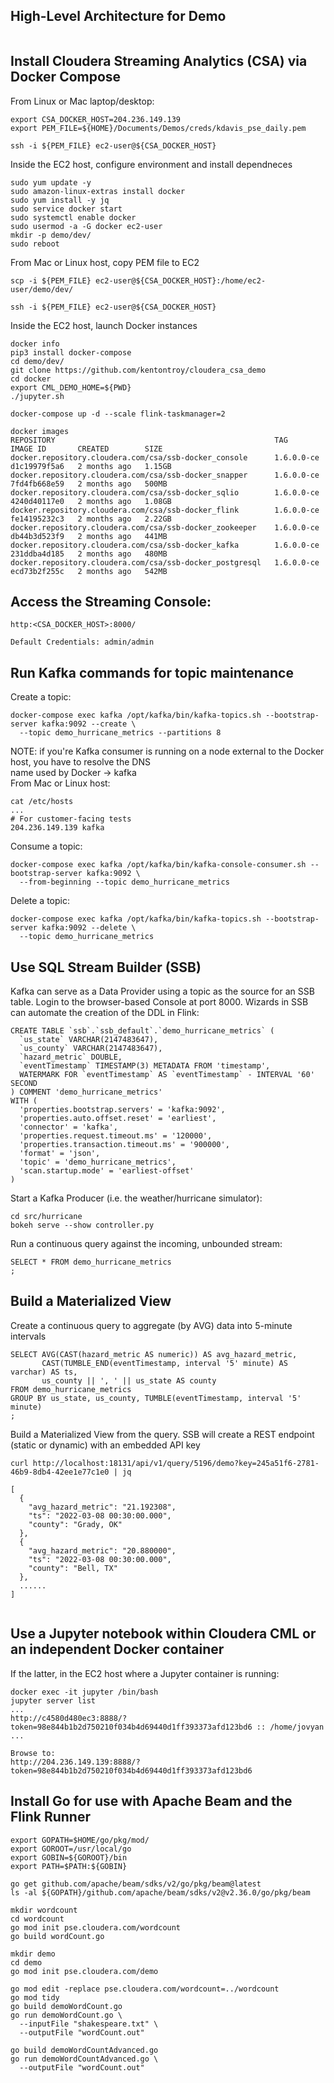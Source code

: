 ## High-Level Architecture for Demo

<img src="./images/cloudera_ssb_skillup.png" alt=""/><br>

## Install Cloudera Streaming Analytics (CSA) via Docker Compose

From Linux or Mac laptop/desktop:
```
export CSA_DOCKER_HOST=204.236.149.139
export PEM_FILE=${HOME}/Documents/Demos/creds/kdavis_pse_daily.pem

ssh -i ${PEM_FILE} ec2-user@${CSA_DOCKER_HOST}
```
Inside the EC2 host, configure environment and install dependneces
```
sudo yum update -y
sudo amazon-linux-extras install docker
sudo yum install -y jq
sudo service docker start
sudo systemctl enable docker
sudo usermod -a -G docker ec2-user
mkdir -p demo/dev/
sudo reboot
```
From Mac or Linux host, copy PEM file to EC2
```
scp -i ${PEM_FILE} ec2-user@${CSA_DOCKER_HOST}:/home/ec2-user/demo/dev/

ssh -i ${PEM_FILE} ec2-user@${CSA_DOCKER_HOST}
```
Inside the EC2 host, launch Docker instances
```
docker info
pip3 install docker-compose
cd demo/dev/
git clone https://github.com/kentontroy/cloudera_csa_demo
cd docker
export CML_DEMO_HOME=${PWD}
./jupyter.sh

docker-compose up -d --scale flink-taskmanager=2

docker images
REPOSITORY                                                 TAG          IMAGE ID       CREATED        SIZE
docker.repository.cloudera.com/csa/ssb-docker_console      1.6.0.0-ce   d1c19979f5a6   2 months ago   1.15GB
docker.repository.cloudera.com/csa/ssb-docker_snapper      1.6.0.0-ce   7fd4fb668e59   2 months ago   500MB
docker.repository.cloudera.com/csa/ssb-docker_sqlio        1.6.0.0-ce   4240d40117e0   2 months ago   1.08GB
docker.repository.cloudera.com/csa/ssb-docker_flink        1.6.0.0-ce   fe14195232c3   2 months ago   2.22GB
docker.repository.cloudera.com/csa/ssb-docker_zookeeper    1.6.0.0-ce   db44b3d523f9   2 months ago   441MB
docker.repository.cloudera.com/csa/ssb-docker_kafka        1.6.0.0-ce   231ddba4d185   2 months ago   480MB
docker.repository.cloudera.com/csa/ssb-docker_postgresql   1.6.0.0-ce   ecd73b2f255c   2 months ago   542MB
```

## Access the Streaming Console:
```
http:<CSA_DOCKER_HOST>:8000/

Default Credentials: admin/admin
```

## Run Kafka commands for topic maintenance

Create a topic:
```
docker-compose exec kafka /opt/kafka/bin/kafka-topics.sh --bootstrap-server kafka:9092 --create \
  --topic demo_hurricane_metrics --partitions 8
```
NOTE: if you're Kafka consumer is running on a node external to the Docker host, you have to resolve the DNS <br>
      name used by Docker -> kafka <br>
From Mac or Linux host:
```
cat /etc/hosts
...
# For customer-facing tests
204.236.149.139 kafka
```

Consume a topic:
```
docker-compose exec kafka /opt/kafka/bin/kafka-console-consumer.sh --bootstrap-server kafka:9092 \
  --from-beginning --topic demo_hurricane_metrics
```
Delete a topic:
```
docker-compose exec kafka /opt/kafka/bin/kafka-topics.sh --bootstrap-server kafka:9092 --delete \
  --topic demo_hurricane_metrics 
```

## Use SQL Stream Builder (SSB) 

Kafka can serve as a Data Provider using a topic as the source for an SSB table.
Login to the browser-based Console at port 8000.
Wizards in SSB can automate the creation of the DDL in Flink:
```
CREATE TABLE `ssb`.`ssb_default`.`demo_hurricane_metrics` (
  `us_state` VARCHAR(2147483647),
  `us_county` VARCHAR(2147483647),
  `hazard_metric` DOUBLE,
  `eventTimestamp` TIMESTAMP(3) METADATA FROM 'timestamp',
  WATERMARK FOR `eventTimestamp` AS `eventTimestamp` - INTERVAL '60' SECOND
) COMMENT 'demo_hurricane_metrics'
WITH (
  'properties.bootstrap.servers' = 'kafka:9092',
  'properties.auto.offset.reset' = 'earliest',
  'connector' = 'kafka',
  'properties.request.timeout.ms' = '120000',
  'properties.transaction.timeout.ms' = '900000',
  'format' = 'json',
  'topic' = 'demo_hurricane_metrics',
  'scan.startup.mode' = 'earliest-offset'
)
```
Start a Kafka Producer (i.e. the weather/hurricane simulator):
```
cd src/hurricane
bokeh serve --show controller.py
```
Run a continuous query against the incoming, unbounded stream:
```
SELECT * FROM demo_hurricane_metrics
;
```
## Build a Materialized View
Create a continuous query to aggregate (by AVG) data into 5-minute intervals
```
SELECT AVG(CAST(hazard_metric AS numeric)) AS avg_hazard_metric,
       CAST(TUMBLE_END(eventTimestamp, interval '5' minute) AS varchar) AS ts,
       us_county || ', ' || us_state AS county 
FROM demo_hurricane_metrics
GROUP BY us_state, us_county, TUMBLE(eventTimestamp, interval '5' minute) 
; 
```
Build a Materialized View from the query.
SSB will create a REST endpoint (static or dynamic) with an embedded API key

```
curl http://localhost:18131/api/v1/query/5196/demo?key=245a51f6-2781-46b9-8db4-42ee1e77c1e0 | jq

[
  {
    "avg_hazard_metric": "21.192308",
    "ts": "2022-03-08 00:30:00.000",
    "county": "Grady, OK"
  },
  {
    "avg_hazard_metric": "20.880000",
    "ts": "2022-03-08 00:30:00.000",
    "county": "Bell, TX"
  },
  ......
]
```
<img src="./images/cloudera_materialized_view.png" alt=""/><br>

  
## Use a Jupyter notebook within Cloudera CML or an independent Docker container
If the latter, in the EC2 host where a Jupyter container is running:
```
docker exec -it jupyter /bin/bash
jupyter server list
...
http://c4580d480ec3:8888/?token=98e844b1b2d750210f034b4d69440d1ff393373afd123bd6 :: /home/jovyan
...

Browse to:
http://204.236.149.139:8888/?token=98e844b1b2d750210f034b4d69440d1ff393373afd123bd6

```

## Install Go for use with Apache Beam and the Flink Runner
```
export GOPATH=$HOME/go/pkg/mod/
export GOROOT=/usr/local/go
export GOBIN=${GOROOT}/bin
export PATH=$PATH:${GOBIN}

go get github.com/apache/beam/sdks/v2/go/pkg/beam@latest
ls -al ${GOPATH}/github.com/apache/beam/sdks/v2@v2.36.0/go/pkg/beam

mkdir wordcount
cd wordcount
go mod init pse.cloudera.com/wordcount
go build wordCount.go

mkdir demo
cd demo
go mod init pse.cloudera.com/demo

go mod edit -replace pse.cloudera.com/wordcount=../wordcount
go mod tidy
go build demoWordCount.go
go run demoWordCount.go \
  --inputFile "shakespeare.txt" \
  --outputFile "wordCount.out"

go build demoWordCountAdvanced.go
go run demoWordCountAdvanced.go \
  --outputFile "wordCount.out"
 
```
